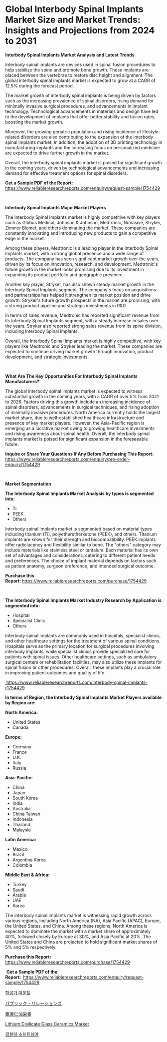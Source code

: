 <p><h1>Global Interbody Spinal Implants Market Size and Market Trends: Insights and Projections from 2024 to 2031</h1></p><p><strong>Interbody Spinal Implants Market Analysis and Latest Trends</strong></p>
<p><p>Interbody spinal implants are devices used in spinal fusion procedures to help stabilize the spine and promote bone growth. These implants are placed between the vertebrae to restore disc height and alignment. The global interbody spinal implants market is expected to grow at a CAGR of 12.5% during the forecast period.</p><p>The market growth of interbody spinal implants is being driven by factors such as the increasing prevalence of spinal disorders, rising demand for minimally invasive surgical procedures, and advancements in implant technology. Technological advancements in materials and design have led to the development of implants that offer better stability and fusion rates, boosting the market growth.</p><p>Moreover, the growing geriatric population and rising incidence of lifestyle-related disorders are also contributing to the expansion of the interbody spinal implants market. In addition, the adoption of 3D printing technology in manufacturing implants and the increasing focus on personalized medicine are expected to drive further growth in the market.</p><p>Overall, the interbody spinal implants market is poised for significant growth in the coming years, driven by technological advancements and increasing demand for effective treatment options for spinal disorders.</p></p>
<p><strong>Get a Sample PDF of the Report:&nbsp;</strong> <a href="https://www.reliableresearchreports.com/enquiry/request-sample/1754429">https://www.reliableresearchreports.com/enquiry/request-sample/1754429</a></p>
<p>&nbsp;</p>
<p><strong>Interbody Spinal Implants Major Market Players</strong></p>
<p><p>The Interbody Spinal Implants market is highly competitive with key players such as Globus Medical, Johnson & Johnson, Medtronic, NuVasive, Stryker, Zimmer Biomet, and others dominating the market. These companies are constantly innovating and introducing new products to gain a competitive edge in the market.</p><p>Among these players, Medtronic is a leading player in the Interbody Spinal Implants market, with a strong global presence and a wide range of products. The company has seen significant market growth over the years, driven by its focus on innovation, research, and development. Medtronic's future growth in the market looks promising due to its investment in expanding its product portfolio and geographic presence.</p><p>Another key player, Stryker, has also shown steady market growth in the Interbody Spinal Implants segment. The company's focus on acquisitions and partnerships has helped it strengthen its market position and drive growth. Stryker's future growth prospects in the market are promising, with a strong product pipeline and strategic investments in R&D.</p><p>In terms of sales revenue, Medtronic has reported significant revenue from its Interbody Spinal Implants segment, with a steady increase in sales over the years. Stryker also reported strong sales revenue from its spine division, including Interbody Spinal Implants.</p><p>Overall, the Interbody Spinal Implants market is highly competitive, with key players like Medtronic and Stryker leading the market. These companies are expected to continue driving market growth through innovation, product development, and strategic investments.</p></p>
<p>&nbsp;</p>
<p><strong>What Are The Key Opportunities For Interbody Spinal Implants Manufacturers?</strong></p>
<p><p>The global interbody spinal implants market is expected to witness substantial growth in the coming years, with a CAGR of over 5% from 2021 to 2026. Factors driving this growth include an increasing incidence of spinal disorders, advancements in surgical techniques, and rising adoption of minimally invasive procedures. North America currently holds the largest market share, due to well-established healthcare infrastructure and presence of key market players. However, the Asia-Pacific region is emerging as a lucrative market owing to growing healthcare investments and rising awareness about spinal health. Overall, the interbody spinal implants market is poised for significant expansion in the foreseeable future.</p></p>
<p><strong>Inquire or Share Your Questions If Any Before Purchasing This Report:</strong> <a href="https://www.reliableresearchreports.com/enquiry/pre-order-enquiry/1754429">https://www.reliableresearchreports.com/enquiry/pre-order-enquiry/1754429</a></p>
<p>&nbsp;</p>
<p><strong>Market Segmentation</strong></p>
<p><strong>The Interbody Spinal Implants Market Analysis by types is segmented into:</strong></p>
<p><ul><li>Ti</li><li>PEEK</li><li>Others</li></ul></p>
<p><p>Interbody spinal implants market is segmented based on material types including titanium (Ti), polyetheretherketone (PEEK), and others. Titanium implants are known for their strength and biocompatibility. PEEK implants offer radiolucency and flexibility similar to bone. The "others" category may include materials like stainless steel or tantalum. Each material has its own set of advantages and considerations, catering to different patient needs and preferences. The choice of implant material depends on factors such as patient anatomy, surgeon preference, and intended surgical outcome.</p></p>
<p><strong>Purchase this Report:&nbsp;</strong><a href="https://www.reliableresearchreports.com/purchase/1754429">https://www.reliableresearchreports.com/purchase/1754429</a></p>
<p>&nbsp;</p>
<p><strong>The Interbody Spinal Implants Market Industry Research by Application is segmented into:</strong></p>
<p><ul><li>Hospital</li><li>Specialist Clinic</li><li>Others</li></ul></p>
<p><p>Interbody spinal implants are commonly used in hospitals, specialist clinics, and other healthcare settings for the treatment of various spinal conditions. Hospitals serve as the primary location for surgical procedures involving interbody implants, while specialist clinics provide specialized care for patients with spinal issues. Other healthcare settings, such as ambulatory surgical centers or rehabilitation facilities, may also utilize these implants for spinal fusion or other procedures. Overall, these implants play a crucial role in improving patient outcomes and quality of life.</p></p>
<p><a href="https://www.reliableresearchreports.com/interbody-spinal-implants-r1754429">&nbsp;https://www.reliableresearchreports.com/interbody-spinal-implants-r1754429</a></p>
<p><strong>In terms of Region, the Interbody Spinal Implants Market Players available by Region are:</strong></p>
<p>
    <p> <strong> North America: </strong>
        <ul>
            <li>United States</li>
            <li>Canada</li>
        </ul>
        </p> 
    <p> <strong> Europe: </strong>
        <ul>
            <li>Germany</li>
            <li>France</li>
            <li>U.K.</li>
            <li>Italy</li>
            <li>Russia</li>
        </ul>
        </p> 
    <p> <strong> Asia-Pacific: </strong>
        <ul>
            <li>China</li>
            <li>Japan</li>
            <li>South Korea</li>
            <li>India</li>
            <li>Australia</li>
            <li>China Taiwan</li>
            <li>Indonesia</li>
            <li>Thailand</li>
            <li>Malaysia</li>
        </ul>
        </p> 
    <p> <strong> Latin America: </strong>
        <ul>
            <li>Mexico</li>
            <li>Brazil</li>
            <li>Argentina Korea</li>
            <li>Colombia</li>
        </ul>
        </p> 
    <p> <strong> Middle East & Africa: </strong>
        <ul>
            <li>Turkey</li>
            <li>Saudi</li>
            <li>Arabia</li>
            <li>UAE</li>
            <li>Korea</li>
        </ul>
    </p>
    </p>
<p><p>The interbody spinal implants market is witnessing rapid growth across various regions, including North America (NA), Asia Pacific (APAC), Europe, the United States, and China. Among these regions, North America is expected to dominate the market with a market share of approximately 40%, followed closely by Europe at 30%, and Asia Pacific at 20%. The United States and China are projected to hold significant market shares of 5% and 5% respectively.</p></p>
<p><strong>Purchase this Report: </strong><a href="https://www.reliableresearchreports.com/purchase/1754429">https://www.reliableresearchreports.com/purchase/1754429</a></p>
<p>&nbsp;<strong>Get a Sample PDF of the Report:&nbsp;&nbsp;</strong><a href="https://www.reliableresearchreports.com/enquiry/request-sample/1754429">https://www.reliableresearchreports.com/enquiry/request-sample/1754429</a></p>
<p><strong></strong></p>
<p><p><a href="https://github.com/solomonbode85/Market-Research-Report-List-1/blob/main/935144343697.md">항공기 마운트</a></p><p><a href="https://github.com/RudyBoyer2017/Market-Research-Report-List-1/blob/main/821928849056.md">パブリック・リレーションズ</a></p><p><a href="https://github.com/lababdou/Market-Research-Report-List-3/blob/main/221515150232.md">亜麻仁油栄養</a></p><p><a href="https://github.com/kathiaseamanalvaradovlprc2h/Market-Research-Report-List-2/blob/main/lithium-disilicate-glass-ceramics-market.md">Lithium Disilicate Glass Ceramics Market</a></p><p><a href="https://github.com/PhilToryphy7876567/Market-Research-Report-List-1/blob/main/348069143696.md">갬블링 소프트웨어</a></p></p>